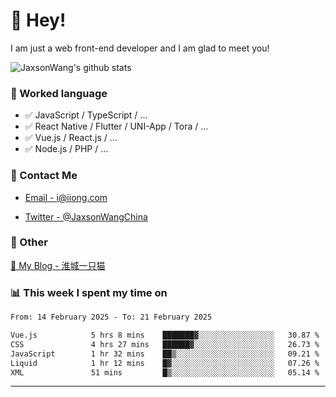 # 👋 Hey!

I am just a web front-end developer and I am glad to meet you!

![JaxsonWang's github stats](https://github-readme-stats.vercel.app/api?username=JaxsonWang&&show_icons=true&&title_color=1abc9c&&icon_color=1abc9c)


### 📝 Worked language

- ✅ JavaScript / TypeScript / ...
- ✅ React Native / Flutter / UNI-App / Tora / ...
- ✅ Vue.js / React.js / ...
- ✅ Node.js / PHP / ...

### 📮 Contact Me

- [Email - i@iiong.com](mailto:i@iiong.com)

- [Twitter - @JaxsonWangChina](https://twitter.com/JaxsonWangChina)

### 🤪 Other

[📌 My Blog - 淮城一只猫](https://iiong.com)

### 📊 This week I spent my time on

<!--START_SECTION:waka-->

```txt
From: 14 February 2025 - To: 21 February 2025

Vue.js            5 hrs 8 mins    ███████▓░░░░░░░░░░░░░░░░░   30.87 %
CSS               4 hrs 27 mins   ██████▓░░░░░░░░░░░░░░░░░░   26.73 %
JavaScript        1 hr 32 mins    ██▒░░░░░░░░░░░░░░░░░░░░░░   09.21 %
Liquid            1 hr 12 mins    █▓░░░░░░░░░░░░░░░░░░░░░░░   07.26 %
XML               51 mins         █▒░░░░░░░░░░░░░░░░░░░░░░░   05.14 %
```

<!--END_SECTION:waka-->

---
